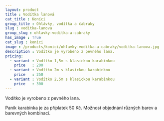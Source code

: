 ```yaml
---
layout: product
title : Vodítka lanová
cat_title : Koníci
group_title : Ohlávky, vodítka a čabraky
slug : voditka-lanova
group_slug : ohlavky-voditka-a-cabraky
has_image : True
cat_slug : konici
image : /products/konici/ohlavky-voditka-a-cabraky/voditka-lanova.jpg
description : Vodítko je vyrobeno z pevného lana.
pricing:
  - variant : Vodítko 1,5m s klasickou karabinkou
    price   : 200
  - variant : Vodítko 2m s klasickou karabinkou
    price   : 250
  - variant : Vodítko 2,5m s klasickou karabinkou
    price   : 300
---
```


Vodítko je vyrobeno z pevného lana.

Panik karabinka je za příplatek 50&nbsp;Kč.
Možnost objednání různých barev a barevných kombinací.

